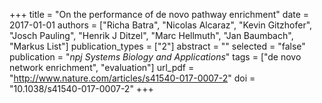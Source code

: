 +++
title = "On the performance of de novo pathway enrichment"
date = 2017-01-01
authors = ["Richa Batra", "Nicolas Alcaraz", "Kevin Gitzhofer", "Josch Pauling", "Henrik J Ditzel", "Marc Hellmuth", "Jan Baumbach", "Markus List"]
publication_types = ["2"]
abstract = ""
selected = "false"
publication = "*npj Systems Biology and Applications*"
tags = ["de novo network enrichment", "evaluation"]
url_pdf = "http://www.nature.com/articles/s41540-017-0007-2"
doi = "10.1038/s41540-017-0007-2"
+++

